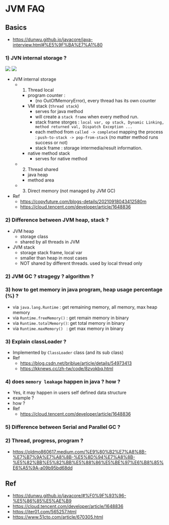 # JVM FAQ

## Basics
- https://dunwu.github.io/javacore/java-interview.html#%E5%9F%BA%E7%A1%80

### 1) JVN internal storage ?

<img src ="https://github.com/yennanliu/CS_basics/blob/master/doc/pic/jvm_storage_1.jpeg">
<img src ="https://github.com/yennanliu/CS_basics/blob/master/doc/pic/jvm_storage_2.jpeg">

- JVM internal storage
	- 1) Thread local
		- program counter :
			- (no OutOfMemoryError), every thread has its own counter
		- VM stack (`thread stack`)
			- serves for java method
			- will create a `stack frame` when every method run.
			- stack frame storges : `local var, op stack, Dynamic Linking, method returned val, Dispatch Exception ...`
			- each method from `called -> completed` mapping the process : `push-to-stack -> pop-from-stack` (no matter method runs success or not)
			- stack frame : storage intermedia/result information. 
		- native method stack
			- serves for native method
	- 2) Thread shared
		- java heap
		- method area
	- 3) Direct memory (not managed by JVM GC)
- Ref
	- https://copyfuture.com/blogs-details/20210918043412580m
	- https://cloud.tencent.com/developer/article/1648836

### 2) Difference between JVM heap, stack ?
- JVM heap
	- storage class
	- shared by all threads in JVM
- JVM stack
	- storage stack frame, local var
	- smaller than heap in most cases 
	- NOT shared by different threads. used by local thread only

### 2) JVM GC ? stragegy ? algorithm ?

### 3) how to get memory in java program, heap usage percentage (%) ?
- via `java.lang.Runtime`    : get remaining memory, all memory, max heap memory
- via `Runtime.freeMemory()` : get remain memory in binary
- via `Runtime.totalMemory()`: get total memory in binary
- via `Runtime.maxMemory() ` : get max memory in binary
 
### 3) Explain classLoader ?
- Implemented by `ClassLoader` class (and its sub class)
- Ref
	- https://blog.csdn.net/briblue/article/details/54973413
	- https://kknews.cc/zh-tw/code/8zvokbq.html

### 4) does `memory leakage` happen in java ? how ?
- Yes, it may happen in users self defined data structure
- example ?
- how ?
- Ref
	- https://cloud.tencent.com/developer/article/1648836

### 5) Difference between Serial and Parallel GC  ? 

### 2) Thread, progress, program ?
- https://oldmo860617.medium.com/%E9%80%B2%E7%A8%8B-%E7%B7%9A%E7%A8%8B-%E5%8D%94%E7%A8%8B-%E5%82%BB%E5%82%BB%E5%88%86%E5%BE%97%E6%B8%85%E6%A5%9A-a09b95bd68dd

## Ref
- https://dunwu.github.io/javacore/#%F0%9F%93%96-%E5%86%85%E5%AE%B9
- https://cloud.tencent.com/developer/article/1648836
- https://iter01.com/565257.html
- https://www.51cto.com/article/670305.html